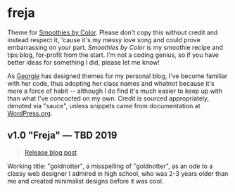 # freja
Theme for [Smoothies by Color](https://smoothiesbycolor.com). Please don't copy this without credit and instead respect it, 'cause it's my messy love song and could prove embarrassing on your part. *Smoothies by Color* is my smoothie recipe and tips blog, for-profit from the start. I'm not a coding genius, so if you have better ideas for something I did, please let me know!

As [Georgie](https://hey.georgie.nu) has designed themes for my personal blog, I've become familiar with her code, thus adopting her class names and whatnot because it's more a force of habit -- although I do find it's much easier to keep up with than what I've concocted on my own. Credit is sourced appropriately, denoted via "sauce", unless snippets came from documentation at [WordPress.org](https://wordpress.org).

## v1.0 "Freja" — TBD 2019
> [Release blog post](https://janepedia.com/freja)

Working title: "goldnotter", a misspelling of "goldnotter", as an ode to a classy web designer I admired in high school, who was 2-3 years older than me and created minimalist designs before it was cool.
